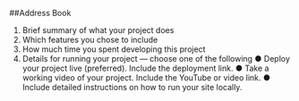 ##Address Book 

1. Brief summary of what your project does
2. Which features you chose to include
3. How much time you spent developing this project
4. Details for running your project — choose one of the following
    ● Deploy your project live (preferred). Include the deployment link.
    ● Take a working video of your project. Include the YouTube or video link.
    ● Include detailed instructions on how to run your site locally.
